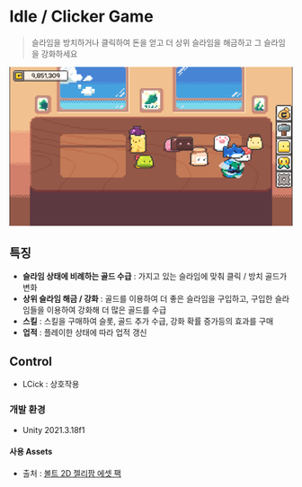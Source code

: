 # Idle / Clicker Game
> 슬라임을 방치하거나 클릭하여 돈을 얻고 더 상위 슬라임을 해금하고 그 슬라임을 강화하세요

![image](Image/Idleslime.PNG)

## 특징
- **슬라임 상태에 비례하는 골드 수급** : 가지고 있는 슬라임에 맞춰 클릭 / 방치 골드가 변화
- **상위 슬라임 해금 / 강화** : 골드를 이용하여 더 좋은 슬라임을 구입하고, 구입한 슬라임들을 이용하여 강화해 더 많은 골드를 수급
- **스킬** : 스킬을 구매하여 슬롯, 골드 추가 수급, 강화 확률 증가등의 효과를 구매
- **업적** : 플레이한 상태에 따라 업적 갱신

## Control
- LCick : 상호작용

### 개발 환경
- Unity 2021.3.18f1

#### 사용 Assets 
- 출처 : [볼트 2D 젤리팜 에셋 팩](https://assetstore.unity.com/packages/2d/characters/bolt-2d-jellyfarm-assets-pack-188722)


